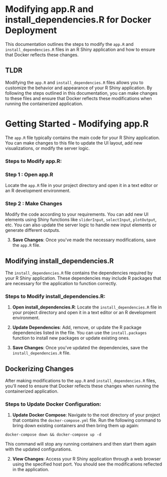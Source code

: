 # Modifying app.R and install_dependencies.R for Docker Deployment

This documentation outlines the steps to modify the `app.R` and `install_dependencies.R` files in an R Shiny application and how to ensure that Docker reflects these changes.


## TLDR
Modifying the `app.R` and `install_dependencies.R` files allows you to customize the behavior and appearance of your R Shiny application. By following the steps outlined in this documentation, you can make changes to these files and ensure that Docker reflects these modifications when running the containerized application.

# Getting Started - Modifying app.R

The `app.R` file typically contains the main code for your R Shiny application. You can make changes to this file to update the UI layout, add new visualizations, or modify the server logic.

### Steps to Modify app.R:

### Step 1 : **Open app.R**
 Locate the `app.R` file in your project directory and open it in a text editor or an R development environment.

### Step 2 : **Make Changes** 
Modify the code according to your requirements. You can add new UI elements using Shiny functions like `sliderInput`, `selectInput`, `plotOutput`, etc. You can also update the server logic to handle new input elements or generate different outputs.

3. **Save Changes**: Once you've made the necessary modifications, save the `app.R` file.

## Modifying install_dependencies.R

The `install_dependencies.R` file contains the dependencies required by your R Shiny application. These dependencies may include R packages that are necessary for the application to function correctly.

### Steps to Modify install_dependencies.R:

1. **Open install_dependencies.R**: Locate the `install_dependencies.R` file in your project directory and open it in a text editor or an R development environment.

2. **Update Dependencies**: Add, remove, or update the R package dependencies listed in the file. You can use the `install.packages` function to install new packages or update existing ones.

3. **Save Changes**: Once you've updated the dependencies, save the `install_dependencies.R` file.

## Dockerizing Changes

After making modifications to the `app.R` and `install_dependencies.R` files, you'll need to ensure that Docker reflects these changes when running the containerized application.

### Steps to Update Docker Configuration:

1. **Update Docker Compose**: Navigate to the root directory of your project that contains the `docker-compose.yml` file. Run the following command to bring down existing containers and then bring them up again:

```
docker-compose down && docker-compose up -d
```

This command will stop any running containers and then start them again with the updated configurations.

2. **View Changes**: Access your R Shiny application through a web browser using the specified host port. You should see the modifications reflected in the application.
